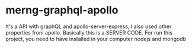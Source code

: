 # merng-graphql-apollo
It's a API with graphQL and apollo-server-express, I also used other properties from apollo. Basically this is a SERVER CODE. 
For run this project, you need to have installed in your computer nodejs and mongodb
